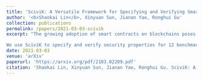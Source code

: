 ```yaml
---
title: 'SciviK: A Versatile Framework for Specifying and Verifying Smart Contracts'
author: '<b>Shaokai Lin</b>, Xinyuan Sun, Jianan Yao, Ronghui Gu'
collection: publications
permalink: /papers/2021-03-03-scivik
excerpt: "The growing adoption of smart contracts on blockchains poses new security risks that can lead to significant monetary loss, while existing approaches either provide no (or partial) security guarantees for smart contracts or require huge proof effort. To address this challenge, we present SciviK, a versatile framework for specifying and verifying industrial-grade smart contracts. SciviK's versatile approach extends previous efforts with three key contributions: (i) an expressive annotation system enabling built-in directives for vulnerability pattern checking, neural-based loop invariant inference, and the verification of rich properties of real-world smart contracts (ii) a fine-grained model for the Ethereum Virtual Machine (EVM) that provides low-level execution semantics, (iii) an IR-level verification framework integrating both SMT solvers and the Coq proof assistant.

We use SciviK to specify and verify security properties for 12 benchmark contracts and a real-world Decentralized Finance (DeFi) smart contract. Among all 158 specified security properties (in six types), 151 properties can be automatically verified within 2 seconds, five properties can be automatically verified after moderate modifications, and two properties are manually proved with around 200 lines of Coq code."
date: 2021-03-03
venue: 'arXiv'
paperurl: 'https://arxiv.org/pdf/2103.02209.pdf'
citation: 'Shaokai Lin, Xinyuan Sun, Jianan Yao, Ronghui Gu. SciviK: A Versatile Framework for Specifying and Verifying Smart Contracts. <i>arxiv:2103.02209</i>, March 2021. URL https://arxiv.org/abs/2103.02209.'
---
```


